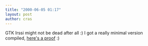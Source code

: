```yaml
---
title: "2000-06-05 01:17"
layout: post
author: cras
---
```

GTK Irssi might not be dead after all :) I got a really minimal version
compiled, [here's a proof](/images/historical/irssi-90.gif) :)


